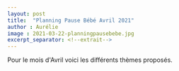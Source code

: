 ```yaml
---
layout: post
title:  "Planning Pause Bébé Avril 2021"
author : Aurélie
image : 2021-03-22-planningpausebebe.jpg
excerpt_separator: <!--extrait-->
---
```


Pour le mois d'Avril voici les différents thèmes proposés.
<!--extrait-->
